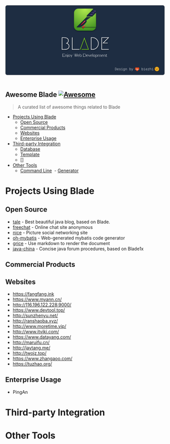 <p align="center">
  <br>
  <img width="600" src="./blade-cover.png" alt="logo of blade-awesome repository">
  <br>
  <br>
</p>

## Awesome Blade [![Awesome](https://cdn.rawgit.com/sindresorhus/awesome/d7305f38d29fed78fa85652e3a63e154dd8e8829/media/badge.svg)](https://github.com/sindresorhus/awesome)

> A curated list of awesome things related to Blade

- [Projects Using Blade](#projects-using-blade)
  - [Open Source](#open-source)
  - [Commercial Products](#commercial-products)
  - [Websites](#appswebsites)
  - [Enterprise Usage](#enterprise-usage)
- [Third-party Integration](#third-party-integration)
  - [Database](#database)
  - [Template](#template)
  - []
- [Other Tools](#other-tools)
  - [Command Line](#command-line)
  - [Generator](#generator)
  
# Projects Using Blade

## Open Source

- [tale](https://github.com/otale/tale) - Best beautiful java blog, based on Blade.
- [freechat](https://github.com/biezhi/freechat) - Online chat site anonymous
- [nice](https://github.com/biezhi/nice) - Picture social networking site
- [oh-mybatis](https://github.com/biezhi/oh-mybatis) - Web-generated mybatis code generator
- [grice](https://github.com/biezhi/grice) - Use markdown to render the document
- [java-china](https://github.com/junicorn/java-china) - Concise java forum procedures, based on Blade1x

## Commercial Products

## Websites

- https://fangfang.ink
- https://www.myann.cn/
- http://116.196.122.228:9000/
- https://www.devtool.top/
- http://sunzhenyu.net/
- http://ranshaoba.xyz/
- http://www.moretime.vip/
- http://www.itviki.com/
- https://www.datayang.com/
- http://maruifu.cn/
- http://jaytang.me/
- http://twojz.top/
- https://www.zhangaoo.com/
- https://tuzhao.org/

## Enterprise Usage

- PingAn

# Third-party Integration

# Other Tools
